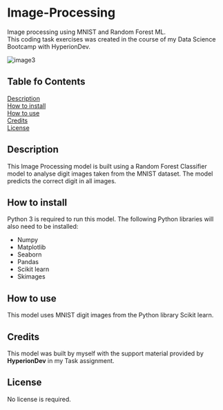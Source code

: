 # Image-Processing
Image processing using MNIST and Random Forest ML.<br> This coding task exercises was created in the course of my Data Science Bootcamp with HyperionDev.

![image3](https://www.codeintrinsic.com/wp-content/uploads/2021/12/mnist-digit.png)

## Table fo Contents
[Description](https://github.com/CatherineSchalbroeck/Image-Processing/edit/main/README.md##description)<br>
[How to install](https://github.com/CatherineSchalbroeck/Image-Processing/edit/main/README.md##how-to-install)<br>
[How to use](https://github.com/CatherineSchalbroeck/Image-Processing/edit/main/README.md##how-to-use) <br>
[Credits](https://github.com/CatherineSchalbroeck/Image-Processing/edit/main/README.md##credits) <br>
[License](https://github.com/CatherineSchalbroeck/Image-Processing/edit/main/README.md##license)  

## Description
This Image Processing model is built using a Random Forest Classifier model to analyse digit images taken from the MNIST dataset. The model predicts the correct digit in all images.

## How to install
Python 3 is required to run this model.
The following Python libraries will also need to be installed:
- Numpy
- Matplotlib
- Seaborn
- Pandas
- Scikit learn
- Skimages

## How to use
This model uses MNIST digit images from the Python library Scikit learn.

## Credits
This model was built by myself with the support material provided by **HyperionDev** in my Task assignment.

## License
No license is required.
